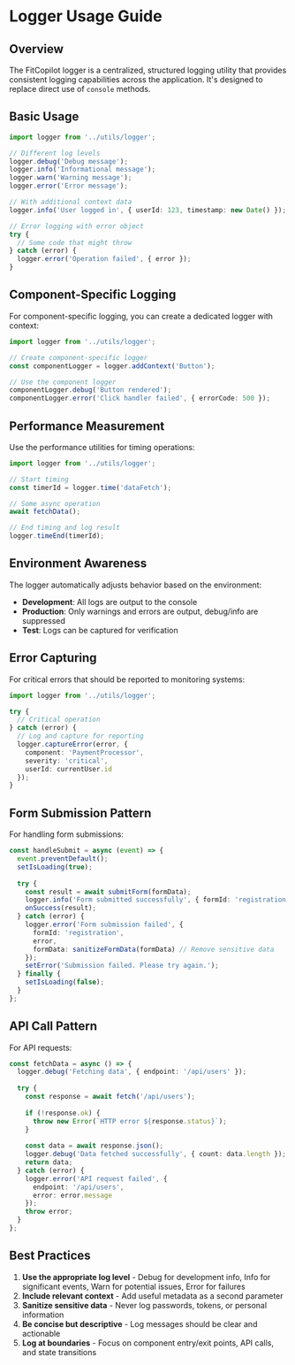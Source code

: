 # Logger Usage Guide

## Overview

The FitCopilot logger is a centralized, structured logging utility that provides consistent logging capabilities across the application. It's designed to replace direct use of `console` methods.

## Basic Usage

```typescript
import logger from '../utils/logger';

// Different log levels
logger.debug('Debug message');
logger.info('Informational message');
logger.warn('Warning message');
logger.error('Error message');

// With additional context data
logger.info('User logged in', { userId: 123, timestamp: new Date() });

// Error logging with error object
try {
  // Some code that might throw
} catch (error) {
  logger.error('Operation failed', { error });
}
```

## Component-Specific Logging

For component-specific logging, you can create a dedicated logger with context:

```typescript
import logger from '../utils/logger';

// Create component-specific logger
const componentLogger = logger.addContext('Button');

// Use the component logger
componentLogger.debug('Button rendered');
componentLogger.error('Click handler failed', { errorCode: 500 });
```

## Performance Measurement

Use the performance utilities for timing operations:

```typescript
import logger from '../utils/logger';

// Start timing
const timerId = logger.time('dataFetch');

// Some async operation
await fetchData();

// End timing and log result
logger.timeEnd(timerId);
```

## Environment Awareness

The logger automatically adjusts behavior based on the environment:

- **Development**: All logs are output to the console
- **Production**: Only warnings and errors are output, debug/info are suppressed
- **Test**: Logs can be captured for verification

## Error Capturing

For critical errors that should be reported to monitoring systems:

```typescript
import logger from '../utils/logger';

try {
  // Critical operation
} catch (error) {
  // Log and capture for reporting
  logger.captureError(error, {
    component: 'PaymentProcessor',
    severity: 'critical',
    userId: currentUser.id
  });
}
```

## Form Submission Pattern

For handling form submissions:

```typescript
const handleSubmit = async (event) => {
  event.preventDefault();
  setIsLoading(true);
  
  try {
    const result = await submitForm(formData);
    logger.info('Form submitted successfully', { formId: 'registration', userId });
    onSuccess(result);
  } catch (error) {
    logger.error('Form submission failed', { 
      formId: 'registration', 
      error,
      formData: sanitizeFormData(formData) // Remove sensitive data
    });
    setError('Submission failed. Please try again.');
  } finally {
    setIsLoading(false);
  }
};
```

## API Call Pattern

For API requests:

```typescript
const fetchData = async () => {
  logger.debug('Fetching data', { endpoint: '/api/users' });
  
  try {
    const response = await fetch('/api/users');
    
    if (!response.ok) {
      throw new Error(`HTTP error ${response.status}`);
    }
    
    const data = await response.json();
    logger.debug('Data fetched successfully', { count: data.length });
    return data;
  } catch (error) {
    logger.error('API request failed', { 
      endpoint: '/api/users',
      error: error.message
    });
    throw error;
  }
};
```

## Best Practices

1. **Use the appropriate log level** - Debug for development info, Info for significant events, Warn for potential issues, Error for failures
2. **Include relevant context** - Add useful metadata as a second parameter
3. **Sanitize sensitive data** - Never log passwords, tokens, or personal information
4. **Be concise but descriptive** - Log messages should be clear and actionable
5. **Log at boundaries** - Focus on component entry/exit points, API calls, and state transitions 